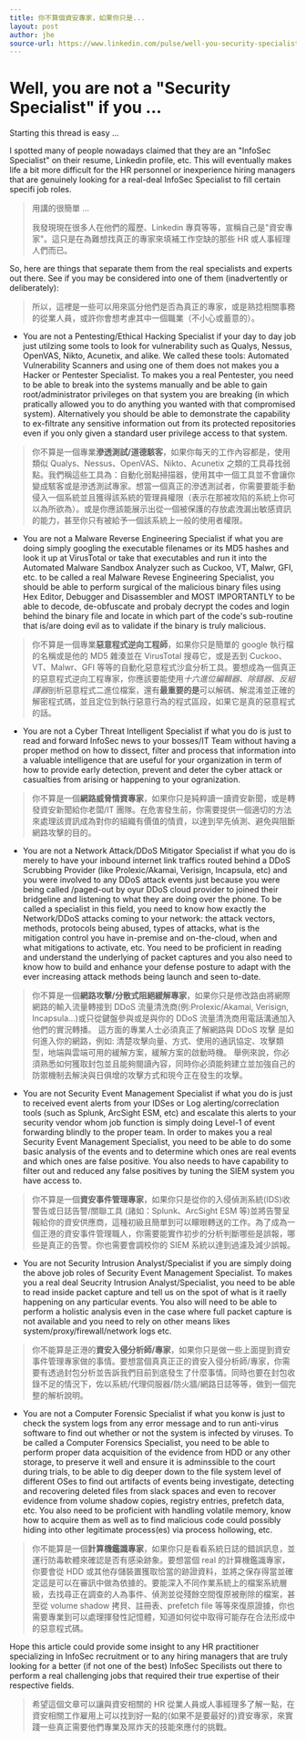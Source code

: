 ```yaml
---
title: 你不算個資安專家，如果你只是...
layout: post
author: jhe
source-url: https://www.linkedin.com/pulse/well-you-security-specialist-alex-yang
---
```


# Well, you are not a "Security Specialist" if you ...

Starting this thread is easy ...

I spotted many of people nowadays claimed that they are an "InfoSec Specialist" on their resume, Linkedin profile, etc. This will eventually makes life a bit more difficult for the HR personnel or inexperience hiring managers that are genuinely looking for a real-deal InfoSec Specialist to fill certain specifi job roles.

>用講的很簡單 ...
>
>我發現現在很多人在他們的履歷、Linkedin 專頁等等，宣稱自己是"資安專家"。這只是在為難想找真正的專家來填補工作空缺的那些 HR 或人事經理人們而已。

So, here are things that separate them from the real specialists and experts out there. See if you may be considered into one of them (inadvertently or deliberately):

>所以，這裡是一些可以用來區分他們是否為真正的專家，或是熟捻相關事務的從業人員，或許你會想考慮其中一個職業（不小心或蓄意的）。

* You are not a Pentesting/Ethical Hacking Specialist if your day to day job just utilzing some tools to look for vulnerability such as Qualys, Nessus, OpenVAS, Nikto, Acunetix, and alike. We called these tools: Automated Vulnerability Scanners and using one of them does not makes you a Hacker or Pentester Specialist. To makes you a real Pentester, you need to be able to break into the systems manually and be able to gain root/administrator privileges on that system you are breaking (in which pratically allowed you to do anything you wanted with that compromised system). Alternatively you should be able to demonstrate the capability to ex-filtrate any sensitive information out from its protected repositories even if you only given a standard user privilege access to that system.

>你不算是一個專業**滲透測試/道德駭客**，如果你每天的工作內容都是，使用類似 Qualys、Nessus、OpenVAS、Nikto、Acunetix 之類的工具尋找弱點。我們稱這些工具為：自動化弱點掃描器，使用其中一個工具並不會讓你變成駭客或是滲透測試專家。想當一個真正的滲透測試者，你需要要能手動侵入一個系統並且獲得該系統的管理員權限（表示在那被攻陷的系統上你可以為所欲為）。或是你應該能展示出從一個被保護的存放處洩漏出敏感資訊的能力，甚至你只有被給予一個該系統上一般的使用者權限。

* You are not a Malware Reverse Engineering Specialist if what you are doing simply googling the executable filenames or its MD5 hashes and look it up at VirusTotal or take that executables and run it into the Automated Malware Sandbox Analyzer such as Cuckoo, VT, Malwr, GFI, etc. to be called a real Malware Revese Engineering Specialist, you should be able to perform surgical of the malicious binary files using Hex Editor, Debugger and Disassembler and MOST IMPORTANTLY to be able to decode, de-obfuscate and probaly decrypt the codes and login behind the binary file and locate in which part of the code's sub-routine that is/are doing evil as to validate if the binary is truly malicious.

>你不算是一個專業**惡意程式逆向工程師**，如果你只是簡單的 google 執行檔的名稱或是他的 MD5 雜湊並在 VirusTotal 搜尋它，或是丟到 Cuckoo、VT、Malwr、GFI 等等的自動化惡意程式沙盒分析工具。要想成為一個真正的惡意程式逆向工程專家，你應該要能使用*十六進位編輯器*、*除錯器*、*反組譯器*剖析惡意程式二進位檔案，還有**最重要的是**可以解碼、解混淆並正確的解密程式碼，並且定位到執行惡意行為的程式區段，如果它是真的惡意程式的話。

* You are not a Cyber Threat Intelligent Specialist if what you do is just to read and forward InfoSec news to your bosses/IT Team without having a proper method on how to dissect, filter and process that information into a valuable intelligence that are useful for your organization in term of how to provide early detection, prevent and deter the cyber attack or casualties from arising or happening to your ogranization.

>你不算是一個**網路威脅情資專家**，如果你只是純粹讀一讀資安新聞，或是轉發資安新聞給你老闆/IT 團隊。在危害發生前，你需要提供一個適切的方法來處理該資訊成為對你的組織有價值的情資，以達到早先偵測、避免與阻斷網路攻擊的目的。

* You are not a Network Attack/DDoS Mitigator Specialist if what you do is merely to have your inbound internet link traffics routed behind a DDoS Scrubbing Provider (like Prolexic/Akamai, Verisign, Incapsula, etc) and you were involved to any DDoS attack events just because you were being called /paged-out by oyur DDoS cloud provider to joined their bridgeline and listening to what they are doing over the phone. To be called a specialist in this field, you need to know how exactly the Network/DDoS attacks coming to your network: the attack vectors, methods, protocols being abused, types of attacks, what is the mitigation control you have in-premise and on-the-cloud, when and what mitigations to activate, etc. You need to be proficient in reading and understand the underlying of packet captures and you also need to know how to build and enhance your defense posture to adapt with the ever increasing attack methods being launch and seen to-date.

>你不算是一個**網路攻擊/分散式阻絕緩解專家**，如果你只是修改路由將網際網路的輸入流量轉接到 DDoS 流量清洗商(例:Prolexic/Akamai, Verisign, Incapsula…)或只從鍵盤參與或是與你的 DDoS 流量清洗商用電話溝通加入他們的實況轉播。
這方面的專業人士必須真正了解網路與 DDoS 攻擊 是如何進入你的網路，例如: 清楚攻擊向量、方式、使用的通訊協定、攻擊類型，地端與雲端可用的緩解方案，緩解方案的啟動時機。
舉例來說，你必須熟悉如何獲取封包並且能夠閱讀內容，同時你必須能夠建立並加強自己的防禦機制去解決與日俱增的攻擊方式和現今正在發生的攻擊。

* You are not Security Event Management Specialist if what you do is just to received event alerts from your IDSes or Log alerting/correclation tools (such as Splunk, ArcSight ESM, etc) and escalate this alerts to your security vendor whom job function is simply doing Level-1 of event forwarding blindly to the proper team. In order to makes you a real Security Event Management Specialist, you need to be able to do some basic analysis of the events and to determine which ones are real events and which ones are false positive. You also needs to have capability to filter out and reduced any false positives by tuning the SIEM system you have access to.

>你不算是一個**資安事件管理專家**，如果你只是從你的入侵偵測系統(IDS)收警告或日誌告警/關聯工具 (諸如：Splunk、ArcSight ESM 等)並將告警呈報給你的資安供應商，這種初級且簡單到可以矇眼轉送的工作。為了成為一個正港的資安事件管理職人，你需要能實作初步的分析判斷哪些是誤報，哪些是真正的告警。你也需要會調校你的 SIEM 系統以達到過濾及減少誤報。

* You are not Security Intrusion Analyst/Specialist if you are simply doing the above job roles of Security Event Management Specialist. To makes you a real deal Seucrity Intrusion Analyst/Specialist, you need to be able to read inside packet capture and tell us on the spot of what is it raelly happening on any particular events. You also will need to be able to perform a holistic analysis even in the case where full packet capture is not available and you need to rely on other means likes system/proxy/firewall/network logs etc.

>你不能算是正港的**資安入侵分析師/專家**，如果你只是做一些上面提到資安事件管理專家做的事情。要想當個真真正正的資安入侵分析師/專家，你需要有透過封包分析並告訴我們目前到底發生了什麼事情。同時也要在封包收錄不足的情況下，佐以系統/代理伺服器/防火牆/網路日誌等等，做到一個完整的解析說明。

* You are not a Computer Forensic Specialist if what you konw is just to check the system logs from any error message and to run anti-virus software to find out whether or not the system is infected by viruses. To be called a Computer Forensics Specialist, you need to be able to perform proper data acquisition of the evidence from HDD or any other storage, to preserve it well and ensure it is adminssible to the court during trials, to be able to dig deeper down to the file system level of different OSes to find out artifacts of events being investigate, detecting and recovering deleted files from slack spaces and even to recover evidence from volume shadow copies, registry entries, prefetch data, etc. You also need to be proficient with handling volatile memory, know how to acquire them as well as to find malicious code could possibly hiding into other legitimate process(es) via process hollowing, etc.

>你不能算是一個**計算機鑑識專家**，如果你只是看看系統日誌的錯誤訊息，並運行防毒軟體來確認是否有感染跡象。要想當個 real 的計算機鑑識專家，你要會從 HDD 或其他存儲裝置獲取恰當的跡證資料，並將之保存得當並確定這是可以在審訊中做為依據的。要能深入不同作業系統上的檔案系統層級，去找尋正在調查的人為事件、偵測並從殘餘空間復原被刪除的檔案，甚至從 volume shadow 拷貝、註冊表、prefetch file 等等來復原證據，你也需要專業到可以處理揮發性記憶體，知道如何從中取得可能存在合法形成中的惡意程式碼。

Hope this article could provide some insight to any HR practitioner specializing in InfoSec recruitment or to any hiring managers that are truly looking for a better (if not one of the best) InfoSec Specilists out there to perform a real challenging jobs that required their true expertise of their respective fields.

>希望這個文章可以讓與資安相關的 HR 從業人員或人事經理多了解一點，在資安相關工作雇用上可以找到好一點的(如果不是要最好的)資安專家，來實踐一些真正需要他們專業及屌炸天的技能來應付的挑戰。